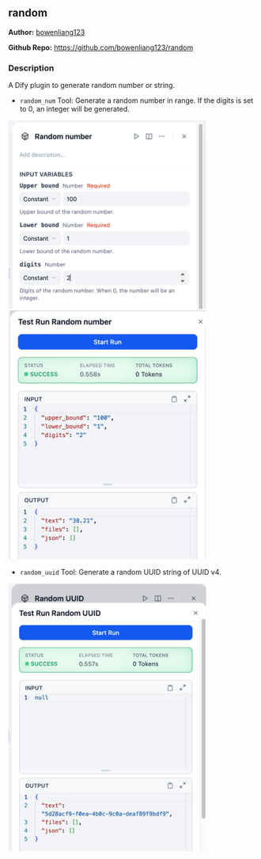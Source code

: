 ## random

**Author:** [bowenliang123](https://github.com/bowenliang123)

**Github Repo:** https://github.com/bowenliang123/random

### Description

A Dify plugin to generate random number or string.

- `random_num` Tool: Generate a random number in range. If the digits is set to 0, an integer will be generated.

<img src="./_assets/img1.png" width="400px" >
<img src="./_assets/img2.png" width="400px" >

- `random_uuid` Tool: Generate a random UUID string of UUID v4.

<img src="./_assets/img3.png" width="400px" >

